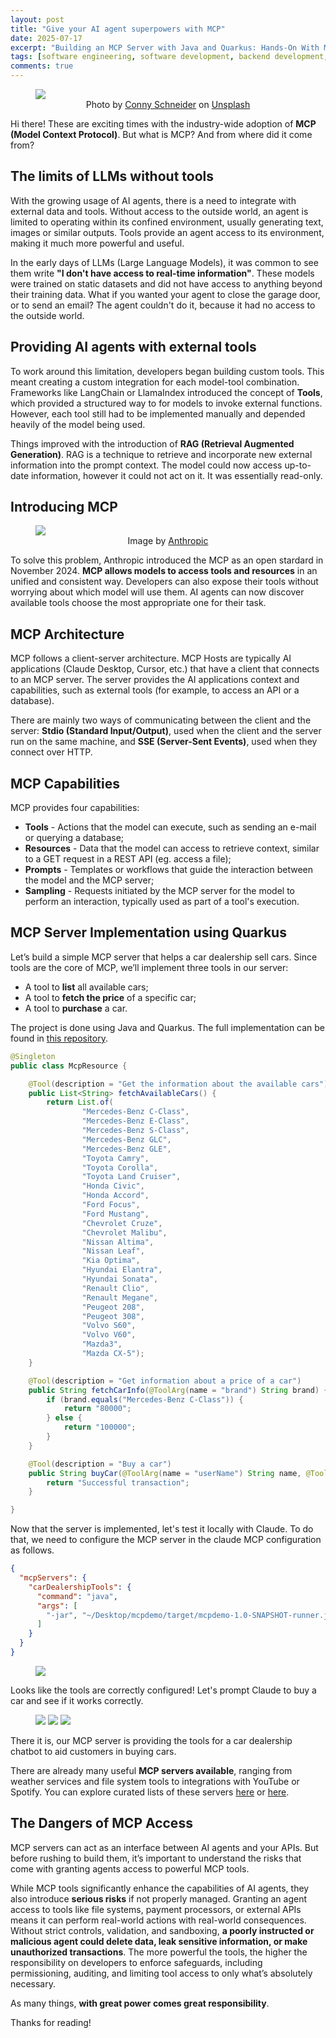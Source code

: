```yaml
---
layout: post
title: "Give your AI agent superpowers with MCP"
date: 2025-07-17
excerpt: "Building an MCP Server with Java and Quarkus: Hands-On With Model Context Protocol"
tags: [software engineering, software development, backend development, programming, ai, java, quarkus, mcp]
comments: true
---
```


<figure>
    <a href="/assets/img/mcp/connected.jpg"><img src="/assets/img/mcp/connected.jpg"></a><figcaption style="text-align: center">Photo by <a href="https://unsplash.com/@choys_?utm_content=creditCopyText&utm_medium=referral&utm_source=unsplash">Conny Schneider</a> on <a href="https://unsplash.com/photos/a-blue-background-with-lines-and-dots-xuTJZ7uD7PI?utm_content=creditCopyText&utm_medium=referral&utm_source=unsplash">Unsplash</a></figcaption>
</figure>

Hi there! These are exciting times with the industry-wide adoption of **MCP (Model Context Protocol)**. But what is MCP? And from where did it come from?

## The limits of LLMs without tools

With the growing usage of AI agents, there is a need to integrate with external data and tools. Without access to the outside world, an agent is limited to operating within its confined environment, usually generating text, images or similar outputs. Tools provide an agent access to its environment, making it much more powerful and useful.

In the early days of LLMs (Large Language Models), it was common to see them write **"I don't have access to real-time information"**. These models were trained on static datasets and did not have access to anything beyond their training data. What if you wanted your agent to close the garage door, or to send an email? The agent couldn't do it, because it had no access to the outside world.

## Providing AI agents with external tools

To work around this limitation, developers began building custom tools. This meant creating a custom integration for each model-tool combination. Frameworks like LangChain or LlamaIndex introduced the concept of **Tools**, which provided a structured way to for models to invoke external functions. However, each tool still had to be implemented manually and depended heavily of the model being used.

Things improved with the introduction of **RAG (Retrieval Augmented Generation)**. RAG is a technique to retrieve and incorporate new external information into the prompt context. The model could now access up-to-date information, however it could not act on it. It was essentially read-only.

## Introducing MCP

<figure>
    <a href="/assets/img/mcp/mcp.png"><img src="/assets/img/mcp/mcp.png"></a><figcaption style="text-align: center">Image by <a href="https://www.anthropic.com/news/model-context-protocol">Anthropic</a></figcaption>
</figure>

To solve this problem, Anthropic introduced the MCP as an open stardard in November 2024. **MCP allows models to access tools and resources** in an unified and consistent way. Developers can also expose their tools without worrying about which model will use them. AI agents can now discover available tools choose the most appropriate one for their task.

## MCP Architecture

MCP follows a client-server architecture. MCP Hosts are typically AI applications (Claude Desktop, Cursor, etc.) that have a client that connects to an MCP server. The server provides the AI applications context and capabilities, such as external tools (for example, to access an API or a database).

There are mainly two ways of communicating between the client and the server: **Stdio (Standard Input/Output)**, used when the client and the server run on the same machine, and **SSE (Server-Sent Events)**, used when they connect over HTTP.

## MCP Capabilities

MCP provides four capabilities:
- **Tools** - Actions that the model can execute, such as sending an e-mail or querying a database;
- **Resources** - Data that the model can access to retrieve context, similar to a GET request in a REST API (eg. access a file);
- **Prompts** - Templates or workflows that guide the interaction between the model and the MCP server;
- **Sampling** - Requests initiated by the MCP server for the model to perform an interaction, typically used as part of a tool's execution.

## MCP Server Implementation using Quarkus

Let’s build a simple MCP server that helps a car dealership sell cars. Since tools are the core of MCP, we’ll implement three tools in our server:

- A tool to **list** all available cars;
- A tool to **fetch the price** of a specific car;
- A tool to **purchase** a car.

The project is done using Java and Quarkus. The full implementation can be found in <a href="https://github.com/diogodanielsoaresferreira/mcp-demo" target="_blank">this repository</a>.

```java
@Singleton
public class McpResource {

    @Tool(description = "Get the information about the available cars")
    public List<String> fetchAvailableCars() {
        return List.of(
                "Mercedes-Benz C-Class",
                "Mercedes-Benz E-Class",
                "Mercedes-Benz S-Class",
                "Mercedes-Benz GLC",
                "Mercedes-Benz GLE",
                "Toyota Camry",
                "Toyota Corolla",
                "Toyota Land Cruiser",
                "Honda Civic",
                "Honda Accord",
                "Ford Focus",
                "Ford Mustang",
                "Chevrolet Cruze",
                "Chevrolet Malibu",
                "Nissan Altima",
                "Nissan Leaf",
                "Kia Optima",
                "Hyundai Elantra",
                "Hyundai Sonata",
                "Renault Clio",
                "Renault Megane",
                "Peugeot 208",
                "Peugeot 308",
                "Volvo S60",
                "Volvo V60",
                "Mazda3",
                "Mazda CX-5");
    }

    @Tool(description = "Get information about a price of a car")
    public String fetchCarInfo(@ToolArg(name = "brand") String brand) {
        if (brand.equals("Mercedes-Benz C-Class")) {
            return "80000";
        } else {
            return "100000";
        }
    }

    @Tool(description = "Buy a car")
    public String buyCar(@ToolArg(name = "userName") String name, @ToolArg(name = "brand") String brand) {
        return "Successful transaction";
    }

}
```

Now that the server is implemented, let's test it locally with Claude.
To do that, we need to configure the MCP server in the claude MCP configuration as follows.

```json
{
  "mcpServers": {
    "carDealershipTools": {
      "command": "java",
      "args": [
        "-jar", "~/Desktop/mcpdemo/target/mcpdemo-1.0-SNAPSHOT-runner.jar"
      ]
    }
  }
}
```

<figure>
    <a href="/assets/img/mcp/claude_4.png"><img src="/assets/img/mcp/claude_4.png"></a>
</figure>

Looks like the tools are correctly configured! Let's prompt Claude to buy a car and see if it works correctly.

<figure>
    <a href="/assets/img/mcp/claude_1.png"><img src="/assets/img/mcp/claude_1.png"></a>
    <a href="/assets/img/mcp/claude_2.png"><img src="/assets/img/mcp/claude_2.png"></a>
    <a href="/assets/img/mcp/claude_3.png"><img src="/assets/img/mcp/claude_3.png"></a>
</figure>

There it is, our MCP server is providing the tools for a car dealership chatbot to aid customers in buying cars.

There are already many useful **MCP servers available**, ranging from weather services and file system tools to integrations with YouTube or Spotify. You can explore curated lists of these servers [here](https://mcpservers.org) or [here](https://mcp.pipedream.com/).

## The Dangers of MCP Access

MCP servers can act as an interface between AI agents and your APIs. But before rushing to build them, it’s important to understand the risks that come with granting agents access to powerful MCP tools.

While MCP tools significantly enhance the capabilities of AI agents, they also introduce **serious risks** if not properly managed. Granting an agent access to tools like file systems, payment processors, or external APIs means it can perform real-world actions with real-world consequences. Without strict controls, validation, and sandboxing, **a poorly instructed or malicious agent could delete data, leak sensitive information, or make unauthorized transactions**. The more powerful the tools, the higher the responsibility on developers to enforce safeguards, including permissioning, auditing, and limiting tool access to only what’s absolutely necessary.

As many things, **with great power comes great responsibility**.

Thanks for reading!

